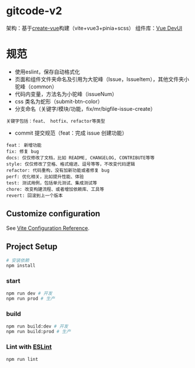 # gitcode-v2

架构：基于[create-vue](https://github.com/vuejs/create-vue)构建（vite+vue3+pinia+scss）
组件库：[Vue DevUI](https://vue-devui.github.io/)

# 规范
- 使用eslint，保存自动格式化
- 页面和组件文件夹命名及引用为大驼峰（Issue，IssueItem），其他文件夹小驼峰（common）
- 代码内变量，方法名为小驼峰（issueNum）
- css 类名为蛇形（submit-btn-color）
- 分支命名（关键字/模块/功能，fix/mr/bigfile-issue-create）

```
关键字包括：feat、 hotfix、refactor等类型
```

- commit 提交规范（feat：完成 issue 创建功能）

```
feat： 新增功能
fix: 修复 bug
docs: 仅仅修改了文档，比如 README, CHANGELOG, CONTRIBUTE等等
style: 仅仅修改了空格、格式缩进、逗号等等，不改变代码逻辑
refactor: 代码重构，没有加新功能或者修复 bug
perf: 优化相关，比如提升性能、体验
test: 测试用例，包括单元测试、集成测试等
chore: 改变构建流程、或者增加依赖库、工具等
revert: 回滚到上一个版本
```

## Customize configuration

See [Vite Configuration Reference](https://vitejs.dev/config/).

## Project Setup

```sh
# 安装依赖
npm install
```

### start

```sh
npm run dev # 开发
npm run prod # 生产
```

### build

```sh
npm run build:dev # 开发
npm run build:prod # 生产
```

### Lint with [ESLint](https://eslint.org/)

```sh
npm run lint
```



